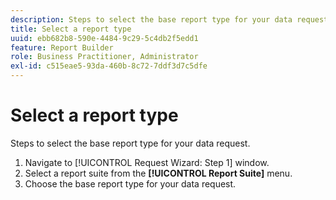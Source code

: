 ```yaml
---
description: Steps to select the base report type for your data request.
title: Select a report type
uuid: ebb682b8-590e-4484-9c29-5c4db2f5edd1
feature: Report Builder
role: Business Practitioner, Administrator
exl-id: c515eae5-93da-460b-8c72-7ddf3d7c5dfe
---
```

# Select a report type

Steps to select the base report type for your data request.

1. Navigate to [!UICONTROL Request Wizard: Step 1] window.
1. Select a report suite from the **[!UICONTROL Report Suite]** menu.
1. Choose the base report type for your data request.
